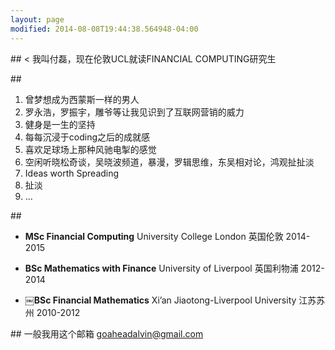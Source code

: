 ```yaml
---
layout: page
modified: 2014-08-08T19:44:38.564948-04:00
---
```



##<span> <<i class="fa fa-user-secret fa-2x"></i></span>
我叫付磊，现在伦敦UCL就读FINANCIAL COMPUTING研究生

##<span> <i class="fa fa-star fa-2x"></i></span>
1. 曾梦想成为西蒙斯一样的男人  
2. 罗永浩，罗振宇，雕爷等让我见识到了互联网营销的威力  
3. 健身是一生的坚持  
4. 每每沉浸于coding之后的成就感  
5. 喜欢足球场上那种风驰电掣的感觉  
6. 空闲听晓松奇谈，吴晓波频道，暴漫，罗辑思维，东吴相对论，鸿观扯扯淡
7. Ideas worth Spreading  
8. 扯淡
9. ...

 
##<span><i class="fa fa-university fa-2x"></i></span> 
  
* **MSc Financial Computing**  University College London  英国伦敦  2014-2015      

* **BSc Mathematics with Finance**  University of Liverpool  英国利物浦  2012-2014

* **￼BSc Financial Mathematics**   Xi’an Jiaotong-Liverpool University  江苏苏州  2010-2012


##<span> <i class="fa fa-wifi fa-2x"></i></span>
一般我用这个邮箱
<a href="mailto:goaheadalvin@gmail.com">goaheadalvin@gmail.com</a>    